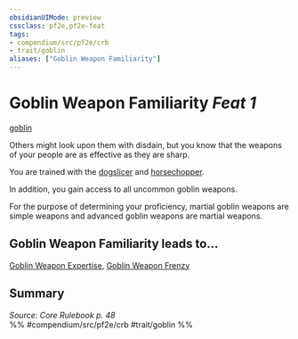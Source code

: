 ```yaml
---
obsidianUIMode: preview
cssclass: pf2e,pf2e-feat
tags:
- compendium/src/pf2e/crb
- trait/goblin
aliases: ["Goblin Weapon Familiarity"]
---
```

# Goblin Weapon Familiarity  *Feat 1*  
[goblin](/rules/traits/goblin.md)  


Others might look upon them with disdain, but you know that the weapons of your people are as effective as they are sharp.

You are trained with the [dogslicer](/compendium/equipment/items/dogslicer.md) and [horsechopper](/compendium/equipment/items/horsechopper.md).

In addition, you gain access to all uncommon goblin weapons.

For the purpose of determining your proficiency, martial goblin weapons are simple weapons and advanced goblin weapons are martial weapons.

## Goblin Weapon Familiarity leads to...

[Goblin Weapon Expertise](/compendium/feats/goblin-weapon-expertise.md), [Goblin Weapon Frenzy](/compendium/feats/goblin-weapon-frenzy.md)

## Summary

*Source: Core Rulebook p. 48*  
%% #compendium/src/pf2e/crb #trait/goblin %%